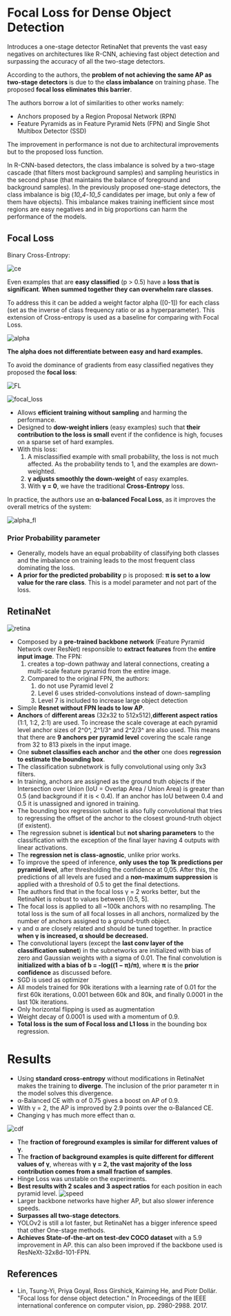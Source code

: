 # Focal Loss for Dense Object Detection

Introduces a one-stage detector RetinaNet that prevents the vast easy negatives on architectures like R-CNN, achieving fast object detection and surpassing the accuracy of all the two-stage detectors.

According to the authors, the **problem of not achieving the same AP as two-stage detectors** is due to the **class imbalance** on training phase. The proposed **focal loss eliminates this barrier**. 

The authors borrow a lot of similarities to other works namely:
- Anchors proposed by a Region Proposal Network (RPN)
- Feature Pyramids as in Feature Pyramid Nets (FPN) and Single Shot Multibox Detector (SSD)

The improvement in performance is not due to architectural improvements but to the proposed loss function.

In R-CNN-based detectors, the class imbalance is solved by a two-stage cascade (that filters most background samples) and sampling heuristics in the second phase (that maintains the balance of foreground and background samples). In the previously proposed one-stage detectors, the class imbalance is big (_10_4_-_10_5_ candidates per image, but only a few of them have objects). This imbalance makes training inefficient since most regions are easy negatives and in big proportions can harm the performance of the models. 

## Focal Loss

Binary Cross-Entropy: 

![ce](assets/ce.png)

Even examples that are **easy classified** (p > 0.5) have a **loss that is significant**. **When summed together they can overwhelm rare classes**. 

To address this it can be added a weight factor alpha ([0-1]) for each class (set as the inverse of class frequency ratio or as a hyperparameter). This extension of Cross-entropy is used as a baseline for comparing with Focal Loss. 

![alpha](assets/alpha_ce.png)

**The alpha does not differentiate between easy and hard examples.**  

To avoid the dominance of gradients from easy classified negatives they proposed the **focal loss**:

![FL](assets/FL.png)

![focal_loss](assets/focal_loss.png)

- Allows **efficient training without sampling** and harming the performance.
- Designed to **dow-weight inliers** (easy examples) such that **their contribution to the loss is small** event if the confidence is high, focuses on a sparse set of hard examples.
- With this loss:
  1. A misclassified example with small probability, the loss is not much affected. As the probability tends to 1, and the examples are down-weighted.
  2. **γ adjusts smoothly the down-weight** of easy examples.
  3. With **γ = 0**, we have the traditional **Cross-Entropy** loss.

In practice, the authors use an **α-balanced Focal Loss**, as it improves the overall metrics of the system:

![alpha_fl](assets/alpha_fl.png)

### Prior Probability parameter

- Generally, models have an equal probability of classifying both classes and the imbalance on training leads to the most frequent class dominating the loss. 
- **A prior for the predicted probability** p is proposed: **π is set to a low value for the rare class**. This is a model parameter and not part of the loss.

## RetinaNet

![retina](assets/retinanet.png)
  
- Composed by a **pre-trained backbone network** (Feature Pyramid Network over ResNet) responsible to **extract features** from the **entire input image**. The FPN:
    1. creates a top-down pathway and lateral connections, creating a multi-scale feature pyramid from the entire image.
    2. Compared to the original FPN, the authors:
       1. do not use Pyramid level 2
       2. Level 6 uses strided-convolutions instead of down-sampling
       3. Level 7 is included to increase large object detection
- Simple **Resnet without FPN leads to low AP**.
- **Anchors** of **different areas** (32x32 to 512x512),**different aspect ratios** (1:1, 1:2, 2:1) are used. To increase the scale coverage at each pyramid level anchor sizes of 2^0^, 2^1/3^ and 2^2/3^ are also used. This means that there are **9 anchors per pyramid level** covering the scale range from 32 to 813 pixels in the input image. 
- One **subnet classifies each anchor** and **the other** one does **regression to estimate the bounding box**.
- The classification subnetwork is fully convolutional using only 3x3 filters.
- In training, anchors are assigned as the ground truth objects if the Intersection over Union (IoU = Overlap Area / Union Area) is greater than 0.5 (and background if it is < 0.4). If an anchor has IoU between 0.4 and 0.5 it is unassigned and ignored in training. 
- The bounding box regression subnet is also fully convolutional that tries to regressing the offset of the anchor to the closest ground-truth object (if existent). 
- The regression subnet is **identical** but **not sharing parameters** to the classification with the exception of the final layer having 4 outputs with linear activations. 
- The **regression net is class-agnostic**, unlike prior works.
- To improve the speed of inference, **only uses the top 1k predictions per pyramid level**, after thresholding the confidence at 0,05. After this, the predictions of all levels are fused and a **non-maximum suppression** is applied with a threshold of 0.5 to get the final detections.
- The authors find that in the focal loss γ = 2 works better, but the RetinaNet is robust to values between [0.5, 5].
- The focal loss is applied to all ~100k anchors with no resampling. The total loss is the sum of all focal losses in all anchors, normalized by the number of anchors assigned to a ground-truth object. 
- γ and α are closely related and should be tuned together. In practice **when γ is increased, α should be decreased.**
- The convolutional layers (except the **last conv layer of the classification subnet**) in the subnetworks are initialized with bias of zero and Gaussian weights with a sigma of 0.01. The final convolution is **initialized with a bias of b = -log((1 − π)/π)**, where **π** is the **prior confidence** as discussed before.
- SGD is used as optimizer
- All models trained for 90k iterations with a learning rate of 0.01 for the first 60k iterations, 0.001 between 60k and 80k, and finally 0.0001 in the last 10k iterations. 
- Only horizontal flipping is used as augmentation
- Weight decay of 0.0001 is used with a momentum of 0.9.
- **Total loss is the sum of Focal loss and L1 loss** in the bounding box regression. 

# Results

- Using **standard cross-entropy** without modifications in RetinaNet makes the training to **diverge**. The inclusion of the prior parameter π in the model solves this divergence.
- α-Balanced CE with α of 0.75 gives a boost on AP of 0.9.
- With γ = 2, the AP is improved by 2.9 points over the α-Balanced CE.
- Changing γ has much more effect than α. 

![cdf](assets/CDF.png)
- The **fraction of foreground examples is similar for different values of γ**. 
- The **fraction of background examples is quite different for different values of γ**, whereas with **γ = 2, the vast majority of the loss contribution comes from a small fraction of samples**. 
- Hinge Loss was unstable on the experiments.
- **Best results with 2 scales and 3 aspect ratios** for each position in each pyramid level. 
![speed](assets/speed.png)
- Larger backbone networks have higher AP, but also slower inference speeds.
- **Surpasses all two-stage detectors**.
- YOLOv2 is still a lot faster, but RetinaNet has a bigger inference speed that other One-stage methods. 
- **Achieves State-of-the-art on test-dev COCO dataset** with a 5.9 improvement in AP. this can also been improved if the backbone used is ResNeXt-32x8d-101-FPN. 

## References

- Lin, Tsung-Yi, Priya Goyal, Ross Girshick, Kaiming He, and Piotr Dollár. "Focal loss for dense object detection." In Proceedings of the IEEE international conference on computer vision, pp. 2980-2988. 2017.
